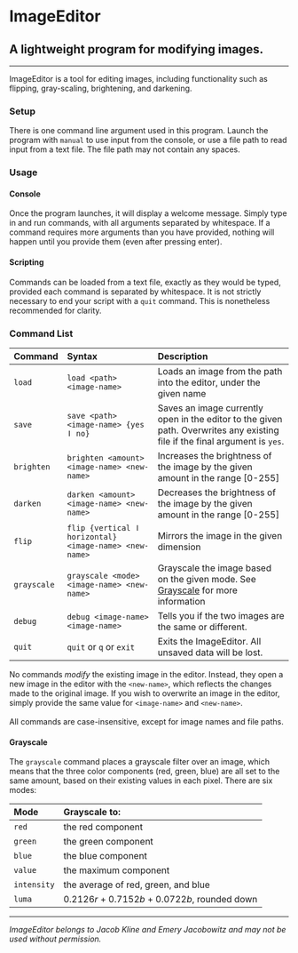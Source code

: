 # ImageEditor

## A lightweight program for modifying images.

---
ImageEditor is a tool for editing images,
including functionality such as flipping, gray-scaling, brightening, and darkening.

### Setup

There is one command line argument used in this program. Launch the program with `manual` to use
input from the console,
or use a file path to read input from a text file. The file path may not contain any spaces.

### Usage

#### Console

Once the program launches, it will display a welcome message. Simply type in and run commands, with
all arguments separated by whitespace.
If a command requires more arguments than you have provided, nothing will happen until you provide
them (even after pressing enter).

#### Scripting

Commands can be loaded from a text file, exactly as they would be typed, provided each command is
separated by whitespace.
It is not strictly necessary to end your script with a `quit` command. This is nonetheless
recommended for clarity.

### Command List

| Command     | Syntax                                                 | Description                                                                                                                 |
|:------------|:-------------------------------------------------------|:----------------------------------------------------------------------------------------------------------------------------|
| `load `     | `load <path> <image-name>`                             | Loads an image from the path into the editor, under the given name                                                          |
| `save`      | `save <path> <image-name> {yes ǀ no}`                  | Saves an image currently open in the editor to the given path. Overwrites any existing file if the final argument is `yes`. |
| `brighten`  | `brighten <amount> <image-name> <new-name>`            | Increases the brightness of the image by the given amount in the range [0-255]                                              |
| `darken`    | `darken <amount> <image-name> <new-name>`              | Decreases the brightness of the image by the given amount in the range [0-255]                                              |
| `flip`      | `flip {vertical ǀ horizontal} <image-name> <new-name>` | Mirrors the image in the given dimension                                                                                    |
| `grayscale` | `grayscale <mode> <image-name> <new-name>`             | Grayscale the image based on the given mode. See [Grayscale](#Grayscale) for more information                               |
| `debug`     | `debug <image-name> <image-name>`                      | Tells you if the two images are the same or different.                                                                      |
| `quit`      | `quit` or `q` or `exit`                                | Exits the ImageEditor. All unsaved data will be lost.                                                                       |

No commands *modify* the existing image in the editor. Instead, they open a new image in the editor
with the `<new-name>`,
which reflects the changes made to the original image. If you wish to overwrite an image in the
editor, simply provide the same value for `<image-name>` and `<new-name>`.
<br>
<br>
All commands are case-insensitive, except for image names and file paths.

#### Grayscale

The `grayscale` command places a grayscale filter over an image, which means that the three color
components
(red, green, blue) are all set to the same amount, based on their existing values in each pixel.
There are six modes:

| Mode        | Grayscale to:                                   |
|:------------|:------------------------------------------------|
| `red`       | the red component                               |
| `green`     | the green component                             |
| `blue`      | the blue component                              |
| `value`     | the maximum component                           |
| `intensity` | the average of red, green, and blue             |
| `luma`      | 0.2126*r* + 0.7152*b* + 0.0722*b*, rounded down |

---
*ImageEditor belongs to Jacob Kline and Emery Jacobowitz and may not be used without permission.*